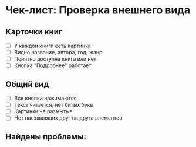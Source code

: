 # Чек-лист: Проверка внешнего вида

## Карточки книг
- [ ] У каждой книги есть картинка
- [ ] Видно название, автора, год, жанр
- [ ] Понятно доступна книга или нет
- [ ] Кнопка "Подробнее" работает

## Общий вид
- [ ] Все кнопки нажимаются
- [ ] Текст читается, нет битых букв
- [ ] Картинки не размытые
- [ ] Нет наезжающих друг на друга элементов

## Найдены проблемы:
